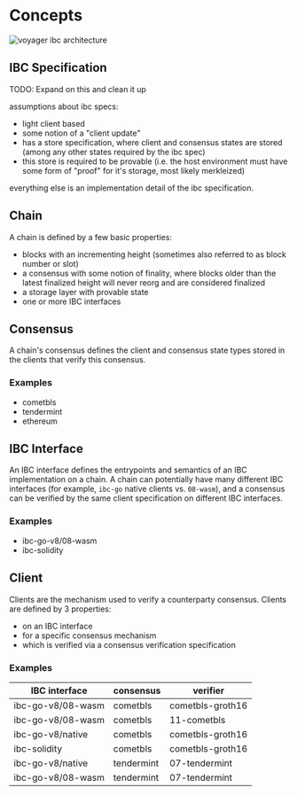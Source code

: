 # Concepts

![voyager ibc architecture](./doc/ibc-architecture.svg)

## IBC Specification

TODO: Expand on this and clean it up

assumptions about ibc specs:
- light client based
- some notion of a "client update"
- has a store specification, where client and consensus states are stored (among any other states required by the ibc spec)
- this store is required to be provable (i.e. the host environment must have some form of "proof" for it's storage, most likely merkleized)

everything else is an implementation detail of the ibc specification.

## Chain

A chain is defined by a few basic properties:

- blocks with an incrementing height (sometimes also referred to as block number or slot)
- a consensus with some notion of finality, where blocks older than the latest finalized height will never reorg and are considered finalized
- a storage layer with provable state
- one or more IBC interfaces

## Consensus

A chain's consensus defines the client and consensus state types stored in the clients that verify this consensus.

### Examples

- cometbls
- tendermint
- ethereum

## IBC Interface

An IBC interface defines the entrypoints and semantics of an IBC implementation on a chain. A chain can potentially have many different IBC interfaces (for example, `ibc-go` native clients vs. `08-wasm`), and a consensus can be verified by the same client specification on different IBC interfaces.

### Examples

- ibc-go-v8/08-wasm
- ibc-solidity

## Client

Clients are the mechanism used to verify a counterparty consensus. Clients are defined by 3 properties:

- on an IBC interface
- for a specific consensus mechanism
- which is verified via a consensus verification specification

### Examples

| IBC interface     | consensus  | verifier         |
|-------------------|------------|------------------|
| ibc-go-v8/08-wasm | cometbls   | cometbls-groth16 |
| ibc-go-v8/08-wasm | cometbls   | 11-cometbls      |
| ibc-go-v8/native  | cometbls   | cometbls-groth16 |
| ibc-solidity      | cometbls   | cometbls-groth16 |
| ibc-go-v8/native  | tendermint | 07-tendermint    |
| ibc-go-v8/08-wasm | tendermint | 07-tendermint    |
